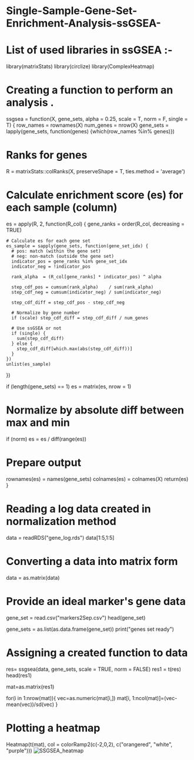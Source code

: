 # Single-Sample-Gene-Set-Enrichment-Analysis-ssGSEA-
# List of used libraries in ssGSEA :-
library(matrixStats)
library(circlize)
library(ComplexHeatmap)

# Creating a function to perform an analysis .
ssgsea = function(X, gene_sets, alpha = 0.25, scale = T, norm = F, single = T) {
  row_names = rownames(X)
  num_genes = nrow(X)
  gene_sets = lapply(gene_sets, function(genes) {which(row_names %in% genes)})
  
  # Ranks for genes
  R = matrixStats::colRanks(X, preserveShape = T, ties.method = 'average')
  
  # Calculate enrichment score (es) for each sample (column)
  es = apply(R, 2, function(R_col) {
    gene_ranks = order(R_col, decreasing = TRUE)
    
    # Calculate es for each gene set
    es_sample = sapply(gene_sets, function(gene_set_idx) {
      # pos: match (within the gene set)
      # neg: non-match (outside the gene set)
      indicator_pos = gene_ranks %in% gene_set_idx
      indicator_neg = !indicator_pos
      
      rank_alpha  = (R_col[gene_ranks] * indicator_pos) ^ alpha
      
      step_cdf_pos = cumsum(rank_alpha)    / sum(rank_alpha)
      step_cdf_neg = cumsum(indicator_neg) / sum(indicator_neg)
      
      step_cdf_diff = step_cdf_pos - step_cdf_neg
      
      # Normalize by gene number
      if (scale) step_cdf_diff = step_cdf_diff / num_genes
      
      # Use ssGSEA or not
      if (single) {
        sum(step_cdf_diff)
      } else {
        step_cdf_diff[which.max(abs(step_cdf_diff))]
      }
    })
    unlist(es_sample)
  })
  
  if (length(gene_sets) == 1) es = matrix(es, nrow = 1)
  
  # Normalize by absolute diff between max and min
  if (norm) es = es / diff(range(es))
  
  # Prepare output
  rownames(es) = names(gene_sets)
  colnames(es) = colnames(X)
  return(es)
}

# Reading a log data created in normalization method
data = readRDS("gene_log.rds")
data[1:5,1:5]

# Converting a data into matrix form 
data = as.matrix(data)

# Provide an ideal marker's gene data
gene_set = read.csv("markers2Sep.csv")
head(gene_set)

gene_sets = as.list(as.data.frame(gene_set))
print("genes set ready")

# Assigning a created function to data 
res= ssgsea(data, gene_sets, scale = TRUE, norm = FALSE)
res1 = t(res)
head(res1)

mat=as.matrix(res1)

for(i in 1:nrow(mat)){
  vec=as.numeric(mat[i,])
  mat[i, 1:ncol(mat)]=(vec-mean(vec))/sd(vec)
}

# Plotting a heatmap 
Heatmap(t(mat), col = colorRamp2(c(-2,0,2), c("orangered", "white", "purple")))
![SSGSEA_heatmap](https://user-images.githubusercontent.com/110582335/197962860-970a5775-8c1c-48db-baa3-069870b284a7.png)

